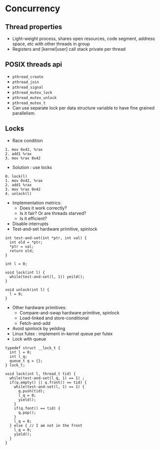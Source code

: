# Concurrency

## Thread properties
- Light-weight process, shares open resources, code segment, address space, etc
  with other threads in group
- Registers and [kernel|user] call stack private per thread

## POSIX threads api
- `pthread_create`
- `pthread_join`
- `pthread_signal`
- `pthread_mutex_lock`
- `pthread_mutex_unlock`
- `pthread_mutex_t`
- Can use separate lock per data structure variable to have fine grained
  parallelism.

## Locks
- Race condition
```
1. mov 0x42, %rax
2. add1 %rax
3. mov %rax 0x42
```
- Solution : use locks
```
0. lock(l)
1. mov 0x42, %rax
2. add1 %rax
3. mov %rax 0x42
4. unlock(l)
```
- Implementation metrics:
  + Does it work correctly?
  + Is it fair? Or are threads starved?
  + Is it efficient?
- Disable interrupts 
- Test-and-set hardware primitive, spinlock
```
int test-and-set(int *ptr, int val) {
  int old = *ptr;
  *ptr = val;
  return old;
}

int l = 0;

void lock(int l) {
  while(test-and-set(l, 1)) yeild();
}

void unlock(int l) {
  l = 0;
}
```
- Other hardware primitives:
  + Compare-and-swap hardware primitive, spinlock
  + Load-linked and store-conditional
  + Fetch-and-add
- Avoid spinlock by yeilding
- Linux futex : implement in-kernel queue per futex
- Lock with queue
```
typedef struct __lock_t {
  int l = 0;
  int l_q;
  queue_t q = {};
} lock_t;

void lock(int l, thread_t tid) {
  while(test-and-set(l_q, 1) == 1) ;
  if(q.empty() || q.front() == tid) {
    while(test-and-set(l, 1) == 1) {
      q.push(tid);
      l_q = 0;
      yield();
    }
    if(q.font() == tid) {
      q.pop();
    }
    l_q = 0;
  } else { // I am not in the front
    l_q = 0;
    yield();
  }
}
```
